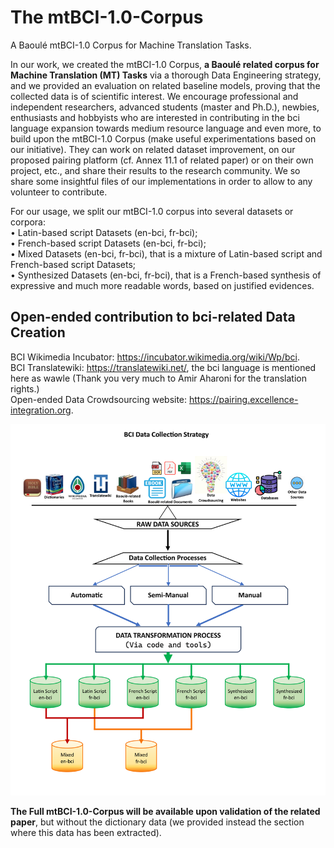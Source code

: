 # The mtBCI-1.0-Corpus
A Baoulé mtBCI-1.0 Corpus for Machine Translation Tasks.

In our work, we created the mtBCI-1.0 Corpus, **a Baoulé related corpus for Machine Translation (MT) Tasks** via a thorough Data Engineering strategy, and we provided an evaluation on related baseline models, proving that the collected data is of scientific interest. 
We encourage professional and independent researchers, advanced students (master and Ph.D.), newbies, enthusiasts and hobbyists who are interested in contributing in the bci language expansion towards medium resource language and even more, to build upon the mtBCI-1.0 Corpus (make useful experimentations based on our initiative). They can work on related dataset improvement, on our proposed pairing platform (cf. Annex 11.1 of related paper) or on their own project, etc., and share their results to the research community. 
We so share some insightful files of our implementations in order to allow to any volunteer to contribute. 

For our usage, we split our mtBCI-1.0 corpus into several datasets or corpora:  <br/>
•	Latin-based script Datasets (en-bci, fr-bci); <br/>
•	French-based script Datasets (en-bci, fr-bci); <br/>
•	Mixed Datasets (en-bci, fr-bci), that is a mixture of Latin-based script and French-based script Datasets; <br/>
•	Synthesized Datasets (en-bci, fr-bci), that is a French-based synthesis of expressive and much more readable words, based on justified evidences. <br/>

## Open-ended contribution to bci-related Data Creation  <br/>
BCI Wikimedia Incubator: https://incubator.wikimedia.org/wiki/Wp/bci.  <br/>
BCI Translatewiki: https://translatewiki.net/, the bci language is mentioned here as wawle (Thank you very much to Amir Aharoni for the translation rights.)  <br/>
Open-ended Data Crowdsourcing website: https://pairing.excellence-integration.org. <br/>

![My Awesome Project](BCI-DataCollectionStrategy.png)

**The Full mtBCI-1.0-Corpus will be available upon validation of the related paper**, but without the dictionary data (we provided instead the section where this data has been extracted).
